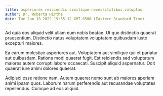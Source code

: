 ```yaml
---
title: asperiores reiciendis similique necessitatibus voluptas
author: Dr. Roberta Hirthe
date: Tue Jan 18 2022 19:35:12 GMT-0500 (Eastern Standard Time)
---
```

Ad quia eos aliquid velit ullam eum nobis beatae. Ut quo distinctio quaerat praesentium. Distinctio natus voluptatem voluptatem quibusdam iusto excepturi maiores.

 Ea earum molestiae asperiores aut. Voluptatem aut similique qui et pariatur aut quibusdam. Ratione modi quaerat fugit. Est reiciendis sed voluptatum maiores autem corrupti labore occaecati. Suscipit aliquid aspernatur. Odit quaerat iure animi dolores quaerat.

 Adipisci esse ratione nam. Autem quaerat nemo sunt ab maiores aperiam animi ipsam quos. Laborum harum perferendis aut recusandae voluptates repellendus. Cumque ad eos aliquid.